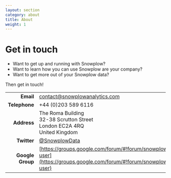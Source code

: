 ```yaml
---
layout: section
category: about
title: About
weight: 1
---
```


# Get in touch

* Want to get up and running with Snowplow?  
* Want to learn how you can use Snowplow are your company?  
* Want to get more out of your Snowplow data?  

Then get in touch!  


|               |                                      |
|--------------:|:-------------------------------------|
| **Email**     | [contact@snowplowanalytics.com](mailto:contact@snowplowanalytics.com) |
| **Telephone** | +44 (0)203 589 6116                  |
| **Address**   | The Roma Building<br>32-38 Scrutton Street<br>London EC2A 4RQ<br>United Kingdom<br> |
| **Twitter**   | [@SnowplowData][snowplow-on-twitter] |
| **Google Group** | [https://groups.google.com/forum/#!forum/snowplow-user](https://groups.google.com/forum/#!forum/snowplow-user) |



[snowplow-on-twitter]: http://twitter.com/snowplowdata                   